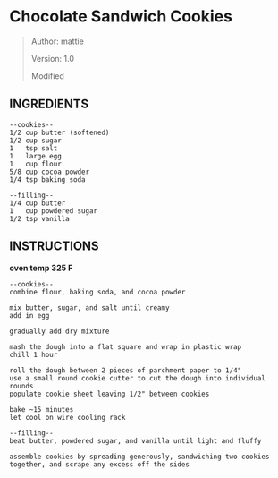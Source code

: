 # Chocolate Sandwich Cookies 
> Author: mattie
> 
> Version: 1.0
>
> Modified


## INGREDIENTS
```
--cookies--
1/2 cup butter (softened)
1/2 cup sugar
1   tsp salt
1   large egg
1   cup flour
5/8 cup cocoa powder
1/4 tsp baking soda

--filling--
1/4 cup butter
1   cup powdered sugar
1/2 tsp vanilla
```


## INSTRUCTIONS

**oven temp 325 F**

```
--cookies--
combine flour, baking soda, and cocoa powder

mix butter, sugar, and salt until creamy
add in egg

gradually add dry mixture

mash the dough into a flat square and wrap in plastic wrap
chill 1 hour

roll the dough between 2 pieces of parchment paper to 1/4"
use a small round cookie cutter to cut the dough into individual rounds
populate cookie sheet leaving 1/2" between cookies

bake ~15 minutes
let cool on wire cooling rack

--filling--
beat butter, powdered sugar, and vanilla until light and fluffy

assemble cookies by spreading generously, sandwiching two cookies together, and scrape any excess off the sides

```
